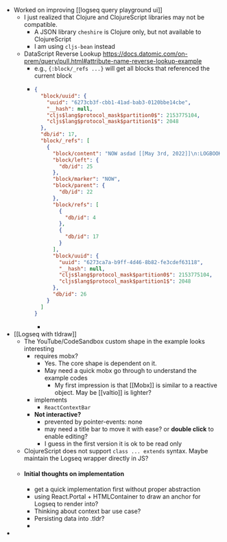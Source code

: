 - Worked on improving [[logseq query playground ui]]
	- I just realized that Clojure and ClojureScript libraries may not be compatible.
		- A JSON library `cheshire` is Clojure only, but not available to ClojureScript
		- I am using `cljs-bean` instead
	- DataScript Reverse Lookup https://docs.datomic.com/on-prem/query/pull.html#attribute-name-reverse-lookup-example
		- e.g., `{:block/_refs ...}` will get all blocks that referenced the current block
		- ```json
		  {
		    "block/uuid": {
		      "uuid": "6273cb3f-cbb1-41ad-bab3-0120bbe14cbe",
		      "__hash": null,
		      "cljs$lang$protocol_mask$partition0$": 2153775104,
		      "cljs$lang$protocol_mask$partition1$": 2048
		    },
		    "db/id": 17,
		    "block/_refs": [
		      {
		        "block/content": "NOW asdad [[May 3rd, 2022]]\n:LOGBOOK:\nCLOCK: [2022-05-02 Mon 22:58:16]\nCLOCK: [2022-05-03 Tue 17:38:44]\n:END:",
		        "block/left": {
		          "db/id": 25
		        },
		        "block/marker": "NOW",
		        "block/parent": {
		          "db/id": 22
		        },
		        "block/refs": [
		          {
		            "db/id": 4
		          },
		          {
		            "db/id": 17
		          }
		        ],
		        "block/uuid": {
		          "uuid": "6273ca7a-b9ff-4d46-8b82-fe3cdef63118",
		          "__hash": null,
		          "cljs$lang$protocol_mask$partition0$": 2153775104,
		          "cljs$lang$protocol_mask$partition1$": 2048
		        },
		        "db/id": 26
		      }
		    ]
		  }
		  ```
			-
- [[Logseq with tldraw]]
	- The YouTube/CodeSandbox custom shape in the example looks interesting
		- requires mobx?
			- Yes. The core shape is dependent on it.
			- May need a quick mobx go through to understand the example codes
				- My first impression is that [[Mobx]] is similar to a reactive object. May be [[valtio]] is lighter?
		- implements
			- `ReactContextBar`
		- **Not interactive?**
			- prevented by pointer-events: none
			- may need a title bar to move it with ease? or **double click** to enable editing?
			- I guess in the first version it is ok to be read only
	- ClojureScript does not support `class ... extends` syntax. Maybe maintain the Logseq wrapper directly in JS?
	- #### **Initial thoughts on implementation**
		- get a quick implementation first without proper abstraction
		- using React.Portal + HTMLContainer to draw an anchor for Logseq to render into?
		- Thinking about context bar use case?
		- Persisting data into .tldr?
		-
-